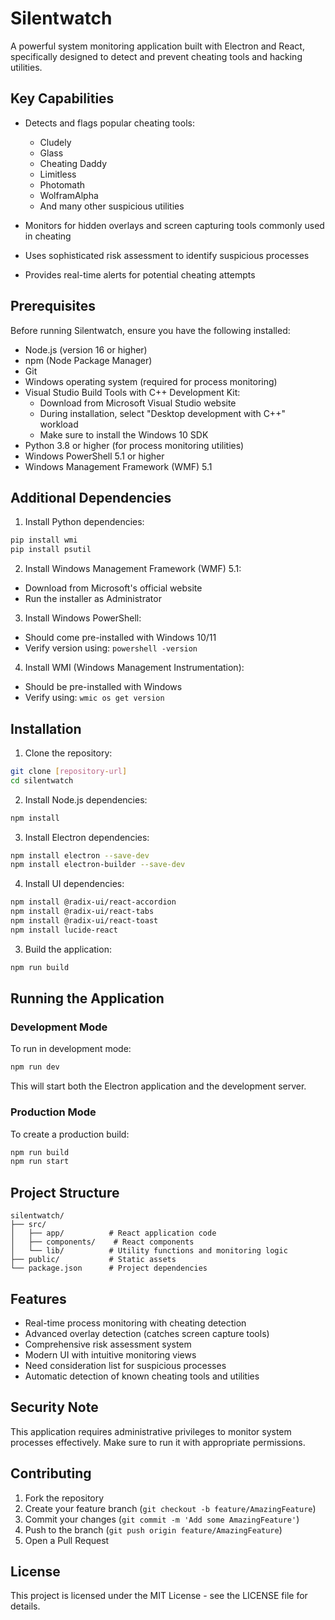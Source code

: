 # Silentwatch

A powerful system monitoring application built with Electron and React, specifically designed to detect and prevent cheating tools and hacking utilities.

## Key Capabilities

- Detects and flags popular cheating tools:
  - Cludely
  - Glass
  - Cheating Daddy
  - Limitless
  - Photomath
  - WolframAlpha
  - And many other suspicious utilities

- Monitors for hidden overlays and screen capturing tools commonly used in cheating
- Uses sophisticated risk assessment to identify suspicious processes
- Provides real-time alerts for potential cheating attempts

## Prerequisites

Before running Silentwatch, ensure you have the following installed:

- Node.js (version 16 or higher)
- npm (Node Package Manager)
- Git
- Windows operating system (required for process monitoring)
- Visual Studio Build Tools with C++ Development Kit:
  - Download from Microsoft Visual Studio website
  - During installation, select "Desktop development with C++" workload
  - Make sure to install the Windows 10 SDK
- Python 3.8 or higher (for process monitoring utilities)
- Windows PowerShell 5.1 or higher
- Windows Management Framework (WMF) 5.1

## Additional Dependencies

1. Install Python dependencies:
```bash
pip install wmi
pip install psutil
```

2. Install Windows Management Framework (WMF) 5.1:
- Download from Microsoft's official website
- Run the installer as Administrator

3. Install Windows PowerShell:
- Should come pre-installed with Windows 10/11
- Verify version using: `powershell -version`

4. Install WMI (Windows Management Instrumentation):
- Should be pre-installed with Windows
- Verify using: `wmic os get version`

## Installation

1. Clone the repository:
```bash
git clone [repository-url]
cd silentwatch
```

2. Install Node.js dependencies:
```bash
npm install
```

3. Install Electron dependencies:
```bash
npm install electron --save-dev
npm install electron-builder --save-dev
```

4. Install UI dependencies:
```bash
npm install @radix-ui/react-accordion
npm install @radix-ui/react-tabs
npm install @radix-ui/react-toast
npm install lucide-react
```

3. Build the application:
```bash
npm run build
```

## Running the Application

### Development Mode
To run in development mode:
```bash
npm run dev
```
This will start both the Electron application and the development server.

### Production Mode
To create a production build:
```bash
npm run build
npm run start
```

## Project Structure

```
silentwatch/
├── src/
│   ├── app/          # React application code
│   ├── components/    # React components
│   └── lib/          # Utility functions and monitoring logic
├── public/           # Static assets
└── package.json      # Project dependencies
```

## Features

- Real-time process monitoring with cheating detection
- Advanced overlay detection (catches screen capture tools)
- Comprehensive risk assessment system
- Modern UI with intuitive monitoring views
- Need consideration list for suspicious processes
- Automatic detection of known cheating tools and utilities

## Security Note

This application requires administrative privileges to monitor system processes effectively. Make sure to run it with appropriate permissions.

## Contributing

1. Fork the repository
2. Create your feature branch (`git checkout -b feature/AmazingFeature`)
3. Commit your changes (`git commit -m 'Add some AmazingFeature'`)
4. Push to the branch (`git push origin feature/AmazingFeature`)
5. Open a Pull Request

## License

This project is licensed under the MIT License - see the LICENSE file for details.